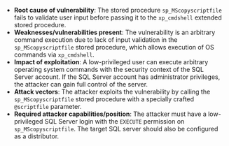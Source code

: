- **Root cause of vulnerability**: The stored procedure `sp_MScopyscriptfile` fails to validate user input before passing it to the `xp_cmdshell` extended stored procedure.
- **Weaknesses/vulnerabilities present**:  The vulnerability is an arbitrary command execution due to lack of input validation in the `sp_MScopyscriptfile` stored procedure, which allows execution of OS commands via `xp_cmdshell`.
- **Impact of exploitation**: A low-privileged user can execute arbitrary operating system commands with the security context of the SQL Server account. If the SQL Server account has administrator privileges, the attacker can gain full control of the server.
- **Attack vectors**:  The attacker exploits the vulnerability by calling the `sp_MScopyscriptfile` stored procedure with a specially crafted `@scriptfile` parameter.
- **Required attacker capabilities/position**: The attacker must have a low-privileged SQL Server login with the `EXECUTE` permission on `sp_MScopyscriptfile`. The target SQL server should also be configured as a distributor.